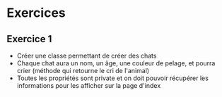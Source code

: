 # Exercices

## Exercice 1

- Créer une classe permettant de créer des chats
- Chaque chat aura un nom, un âge, une couleur de pelage, et pourra crier (méthode qui retourne le cri de l'animal)
- Toutes les propriétés sont private et on doit pouvoir récupérer les informations pour les afficher sur la page d'index

